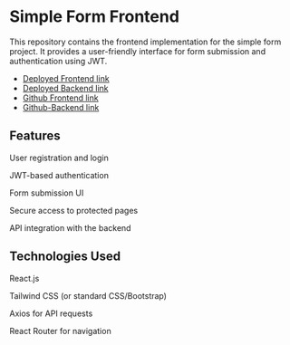 
# Simple Form Frontend

This repository contains the frontend implementation for the simple form project. It provides a user-friendly interface for form submission and authentication using JWT.

- [Deployed Frontend link](https://task31-frontend-six.vercel.app/)
- [ Deployed Backend link](https://task30backend-x5ig.vercel.app/)
- [Github Frontend link](https://github.com/priyankastack/task31-frontend)
- [Github-Backend link](https://github.com/priyankastack/task30backend)

## Features

User registration and login

JWT-based authentication

Form submission UI

Secure access to protected pages

API integration with the backend

## Technologies Used

React.js

Tailwind CSS (or standard CSS/Bootstrap)

Axios for API requests

React Router for navigation

